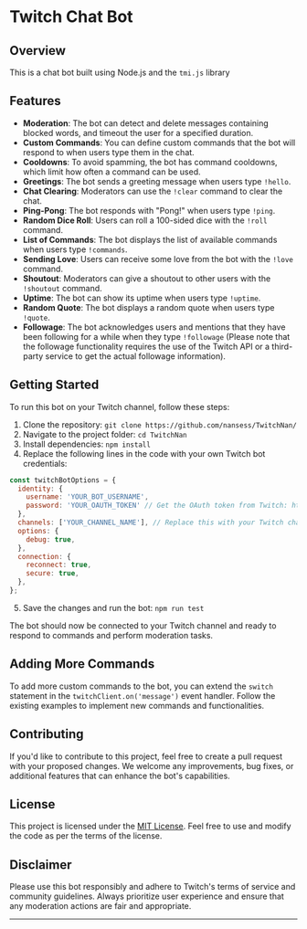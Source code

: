 # Twitch Chat Bot 

## Overview

This is a  chat bot built using Node.js and the `tmi.js` library
## Features

- **Moderation**: The bot can detect and delete messages containing blocked words, and timeout the user for a specified duration.
- **Custom Commands**: You can define custom commands that the bot will respond to when users type them in the chat.
- **Cooldowns**: To avoid spamming, the bot has command cooldowns, which limit how often a command can be used.
- **Greetings**: The bot sends a greeting message when users type `!hello`.
- **Chat Clearing**: Moderators can use the `!clear` command to clear the chat.
- **Ping-Pong**: The bot responds with "Pong!" when users type `!ping`.
- **Random Dice Roll**: Users can roll a 100-sided dice with the `!roll` command.
- **List of Commands**: The bot displays the list of available commands when users type `!commands`.
- **Sending Love**: Users can receive some love from the bot with the `!love` command.
- **Shoutout**: Moderators can give a shoutout to other users with the `!shoutout` command.
- **Uptime**: The bot can show its uptime when users type `!uptime`.
- **Random Quote**: The bot displays a random quote when users type `!quote`.
- **Followage**: The bot acknowledges users and mentions that they have been following for a while when they type `!followage` (Please note that the followage functionality requires the use of the Twitch API or a third-party service to get the actual followage information).

## Getting Started

To run this bot on your Twitch channel, follow these steps:

1. Clone the repository: `git clone https://github.com/nansess/TwitchNan/`
2. Navigate to the project folder: `cd TwitchNan`
3. Install dependencies: `npm install`
4. Replace the following lines in the code with your own Twitch bot credentials:

```javascript
const twitchBotOptions = {
  identity: {
    username: 'YOUR_BOT_USERNAME',
    password: 'YOUR_OAUTH_TOKEN' // Get the OAuth token from Twitch: https://twitchapps.com/tmi/
  },
  channels: ['YOUR_CHANNEL_NAME'], // Replace this with your Twitch channel name
  options: {
    debug: true,
  },
  connection: {
    reconnect: true,
    secure: true,
  },
};
```

5. Save the changes and run the bot: `npm run test`

The bot should now be connected to your Twitch channel and ready to respond to commands and perform moderation tasks.

## Adding More Commands

To add more custom commands to the bot, you can extend the `switch` statement in the `twitchClient.on('message')` event handler. Follow the existing examples to implement new commands and functionalities.

## Contributing

If you'd like to contribute to this project, feel free to create a pull request with your proposed changes. We welcome any improvements, bug fixes, or additional features that can enhance the bot's capabilities.

## License

This project is licensed under the [MIT License](LICENSE). Feel free to use and modify the code as per the terms of the license.


## Disclaimer

Please use this bot responsibly and adhere to Twitch's terms of service and community guidelines. Always prioritize user experience and ensure that any moderation actions are fair and appropriate.

---
